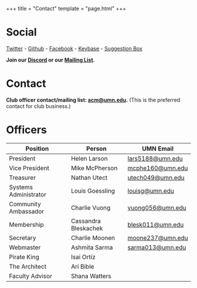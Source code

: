 +++
title = "Contact"
template = "page.html"
+++

Social
=============

[Twitter](https://twitter.com/acmumn) - 
[Github](https://github.com/acmumn) - 
[Facebook](https://www.facebook.com/acmuofmn) - 
[Keybase](https://keybase.io/team/acmumn) -
[Suggestion Box](https://z.umn.edu/suggest_acm)

**Join our [Discord](https://discord.gg/Uzt3adQ) or our [Mailing List](https://z.umn.edu/acmnews).**

Contact
=======

**Club officer contact/mailing list: [acm@umn.edu](mailto:acm@umn.edu).** (This is the preferred contact for club business.)

Officers
========

| Position              | Person               | UMN Email                                   |
|-----------------------|----------------------|---------------------------------------------|
| President             | Helen Larson         | [lars5188@umn.edu](mailto:lars5188@umn.edu) |
| Vice President        | Mike McPherson       | [mcphe160@umn.edu](mailto:mcphe160@umn.edu) |
| Treasurer             | Nathan Utect         | [utech049@umn.edu](mailto:utech049@umn.edu) |
| Systems Administrator | Louis Goessling      | [louisg@umn.edu](mailto:louisg@umn.edu)     |
| Community Ambassador  | Charlie Vuong        | [vuong056@umn.edu](mailto:vuong056@umn.edu) |
| Membership            | Cassandra Bleskachek | [blesk011@umn.edu](mailto:blesk011@umn.edu) |
| Secretary             | Charlie Moonen       | [moone237@umn.edu](mailto:moone237@umn.edu) |
| Webmaster             | Ashmita Sarma        | [sarma013@umn.edu](mailto:sarma013@umn.edu) |
| Pirate King           | Isai Ortiz           |                                             |
| The Architect         | Ari Bible            |                                             |
| Faculty Advisor       | Shana Watters        |                                             |

